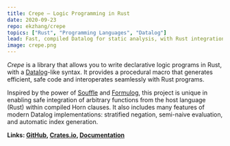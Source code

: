 ```yaml
---
title: Crepe – Logic Programming in Rust
date: 2020-09-23
repo: ekzhang/crepe
topics: ["Rust", "Programming Languages", "Datalog"]
lead: Fast, compiled Datalog for static analysis, with Rust integration.
image: crepe.png
---
```


_Crepe_ is a library that allows you to write declarative logic programs in
Rust, with a [Datalog](https://en.wikipedia.org/wiki/Datalog)-like syntax. It
provides a procedural macro that generates efficient, safe code and
interoperates seamlessly with Rust programs.

Inspired by the power of [Souffle](https://souffle-lang.github.io/) and
[Formulog](https://github.com/HarvardPL/formulog), this project is unique in
enabling safe integration of arbitrary functions from the host language (Rust)
within compiled Horn clauses. It also includes many features of modern Datalog
implementations: stratified negation, semi-naive evaluation, and automatic index
generation.

**Links: [GitHub](https://github.com/ekzhang/crepe),
[Crates.io](https://crates.io/crates/crepe),
[Documentation](https://docs.rs/crepe)**
